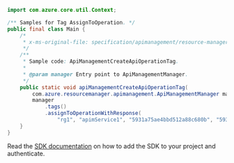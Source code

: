 ```java
import com.azure.core.util.Context;

/** Samples for Tag AssignToOperation. */
public final class Main {
    /*
     * x-ms-original-file: specification/apimanagement/resource-manager/Microsoft.ApiManagement/stable/2021-08-01/examples/ApiManagementCreateApiOperationTag.json
     */
    /**
     * Sample code: ApiManagementCreateApiOperationTag.
     *
     * @param manager Entry point to ApiManagementManager.
     */
    public static void apiManagementCreateApiOperationTag(
        com.azure.resourcemanager.apimanagement.ApiManagementManager manager) {
        manager
            .tags()
            .assignToOperationWithResponse(
                "rg1", "apimService1", "5931a75ae4bbd512a88c680b", "5931a75ae4bbd512a88c680a", "tagId1", Context.NONE);
    }
}
```

Read the [SDK documentation](https://github.com/Azure/azure-sdk-for-java/blob/azure-resourcemanager-apimanagement_1.0.0-beta.3/sdk/apimanagement/azure-resourcemanager-apimanagement/README.md) on how to add the SDK to your project and authenticate.
